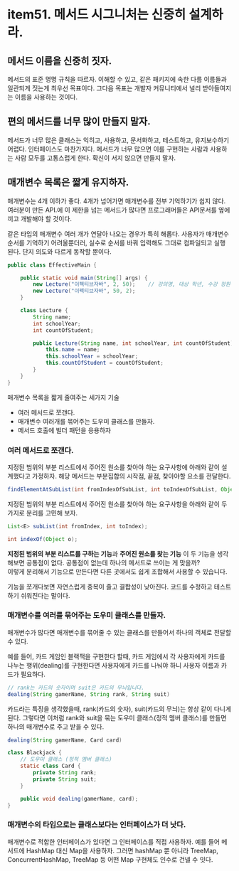 # item51. 메서드 시그니처는 신중히 설계하라.

## 메서드 이름을 신중히 짓자.

메서드의 표준 명명 규칙을 따르자. 이해할 수 있고, 같은 패키지에 속한 다름 이름들과 일관되게 짓는게 최우선 목표이다. 그다음 목표는 개발자 커뮤니티에서 널리 받아들여지는 이름을 사용하는 것이다.

## 편의 메서드를 너무 많이 만들지 말자.

메서드가 너무 많은 클래스는 익히고, 사용하고, 문서화하고, 테스트하고, 유지보수하기 어렵다. 인터페이스도 마찬가지다. 메서드가 너무 많으면 이를 구현하는 사람과 사용하는 사람 모두를 고통스럽게 한다. 확신이 서지 않으면 만들지 말자.

## 매개변수 목록은 짧게 유지하자.

매개변수는 4개 이하가 좋다. 4개가 넘어가면 매개변수를 전부 기억하기가 쉽지 않다. 여러분이 만든 API.에 이 제한을 넘는 메서드가 많다면 프로그래머들은 API문서를 옆에 끼고 개발해야 할 것이다.&#x20;

같은 타입의 매개변수 여러 개가 연달아 나오는 경우가 특히 해롭다. 사용자가 매개변수 순서를 기억하기 어려울뿐더러, 실수로 순서를 바꿔 입력해도 그대로 컴파일되고 실행 된다. 단지 의도와 다르게 동작할 뿐이다.

```java
public class EffectiveMain {

    public static void main(String[] args) {
        new Lecture("이펙티브자바", 2, 50);    // 강의명, 대상 학년, 수강 정원
        new Lecture("이펙티브자바", 50, 2);
    }

    class Lecture {
        String name;
        int schoolYear;
        int countOfStudent;

        public Lecture(String name, int schoolYear, int countOfStudent) {
            this.name = name;
            this.schoolYear = schoolYear;
            this.countOfStudent = countOfStudent;
        }
    }
}
```

매개변수 목록을 짧게 줄여주는 세가지 기술

* 여러 메서드로 쪼갠다.
* 매개변수 여러개를 묶어주는 도우미 클래스를 만들자.
* 메서드 호출에 빌더 패턴을 응용하자

### 여러 메서드로 쪼갠다.

지정된 범위의 부분 리스트에서 주어진 원소를 찾아야 하는 요구사항에 아래와 같이 설계했다고 가정하자. 해당 메서드는 부분집합의 시작점, 끝점, 찾아야할 요소를 전달한다.

```java
findElementAtSubList(int fromIndexOfSubList, int toIndexOfSubList, Object element);
```

지정된 범위의 부분 리스트에서 주어진 원소를 찾아야 하는 요구사항을 아래와 같이 두 가지로 분리를 고민해 보자.&#x20;

```java
List<E> subList(int fromIndex, int toIndex);

int indexOf(Object o);
```

&#x20;**지정된 범위의 부분 리스트를 구하는 기능**과 **주어진 원소를 찾는 기능** 이 두 기능을 생각해보면 공통점이 없다.   공통점이 없는데 하나의 메서드로 쓰이는 게 맞을까? \
이렇게 분리해서 기능으로 만든다면 다른 곳에서도 쉽게 조합해서 사용할 수 있습니다.

기능을 쪼개다보면 자연스럽게 중복이 줄고 결합성이 낮아진다. 코드를 수정하고 테스트하기 쉬워진다는 말이다.

### 매개변수를 여러를 묶어주는 도우미 클래스를 만들자.

매개변수가 많다면 매개변수를 묶어줄 수 있는 클래스를 만들어서 하나의 객체로 전달할 수 있다.

예를 들어, 카드 게임인 블랙잭을 구현한다 할때,  카드 게임에서 각 사용자에게 카드를 나누는 행위(dealing)를 구현한다면 사용자에게 카드를 나눠야 하니 사용자 이름과 카드가 필요하다.

```java
// rank는 카드의 숫자이며 suit은 카드의 무늬입니다.
dealing(String gamerName, String rank, String suit)
```

카드라는 특징을 생각했을때,  rank(카드의 숫자), suit(카드의 무늬)는 항상 같이 다니게 된다. 그렇다면 이처럼 rank와 suit을 묶는 도우미 클래스(정적 멤버 클래스)를 만들면 하나의 매개변수로 주고 받을 수 있다.

```java
dealing(String gamerName, Card card)
```

```java
class Blackjack {
    // 도우미 클래스 (정적 멤버 클래스)
    static class Card {
        private String rank;
        private String suit;
    }

    public void dealing(gamerName, card);
}
```



### 매개변수의 타입으로는 클래스보다는 인터페이스가 더 낫다.

매개변수로 적합한 인터페이스가 있다면 그 인터페이스를 직접 사용하자. 예를 들어 메서드에 HashMap 대신 Map을 사용하자. 그러면 hashMap 뿐 아니라 TreeMap, ConcurrentHashMap, TreeMap 등 어떤 Map 구현체도 인수로 건넬 수 잇다.&#x20;






